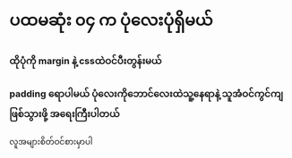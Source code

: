 # ပထမဆုံး ၀၄ က ပုံလေးပုံရှိမယ်
### ထိုပုံကို margin နဲ့ cssထဲဝင်ပီးတွန်းမယ်
### padding ရောပါမယ် ပုံလေးကိုဘောင်လေးထဲသူ့နေရာနဲ့ သူအံဝင်ကွင်ကျ ဖြစ်သွားဖို့ အရေးကြီးပါတယ်
လူအများစိတ်ဝင်စားမှာပါ


